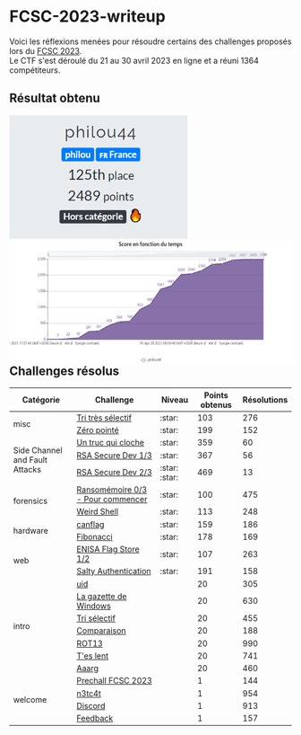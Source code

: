 # FCSC-2023-writeup

Voici les réflexions menées pour résoudre certains des challenges proposés lors du [FCSC 2023](https://www.ssi.gouv.fr/agence/cybersecurite/france-cybersecurity-challenge-2023/).<br/>
Le CTF s'est déroulé du 21 au 30 avril 2023 en ligne et a réuni 1364 compétiteurs.


## Résultat obtenu

<img alt="Classement final à l'issue de la compétition" src="./score-final.png" height="220"><img alt="Progression du score sur la durée de la compétition" src="score-progression.png" height="220" align="right">

## Challenges résolus

<table>
 <thead><tr><th>Catégorie</th><th>Challenge</th><th>Niveau</th><th>Points obtenus</th><th>Résolutions</th></tr></thead>
 <tbody>
  <tr><td rowspan=2>misc</td>
        <td><a href="./misc/Tri très sélectif/Tri très sélectif.md">Tri très sélectif</a></td><td>:star:</td><td>103</td><td>276</td></tr>
    <tr><td><a href="./misc/Zéro pointé/Zéro pointé.md">Zéro pointé</a></td><td>:star:</td><td>199</td><td>152</td></tr>
  <tr><td rowspan=3>Side Channel and Fault Attacks</td>
        <td><a href="./Side Channel and Fault Attacks/Un truc qui cloche/Un truc qui cloche.md">Un truc qui cloche</a></td><td>:star:</td><td>359</td><td>60</td></tr>
    <tr><td><a href="./Side Channel and Fault Attacks/RSA Secure Dev 1/RSA Secure Dev 1.md">RSA Secure Dev 1/3</a></td><td>:star:</td><td>367</td><td>56</td></tr>
    <tr><td><a href="./Side Channel and Fault Attacks/RSA Secure Dev 2/RSA Secure Dev 2.md">RSA Secure Dev 2/3</a></td><td>:star: :star:</td><td>469</td><td>13</td></tr>
  <tr><td rowspan=2>forensics</td>
        <td><a href="./forensics/Ransomémoire 0/Ransomémoire 0.md">Ransomémoire 0/3 - Pour commencer</a></td><td>:star:</td><td>100</td><td>475</td></tr>
    <tr><td><a href="./forensics/Weird Shell/Weird Shell.md">Weird Shell</a></td><td>:star:</td><td>113</td><td>248</td></tr>
  <tr><td rowspan=2>hardware</td>
        <td><a href="./hardware/canflag/canflag.md">canflag</a></td><td>:star:</td><td>159</td><td>186</td></tr>
    <tr><td><a href="./hardware/Fibonacci/Fibonacci.md">Fibonacci</a></td><td>:star:</td><td>178</td><td>169</td></tr>
  <tr><td rowspan=2>web</td>
        <td><a href="./web/ENISA Flag Store 1/ENISA Flag Store 1.md">ENISA Flag Store 1/2</a></td><td>:star:</td><td>107</td><td>263</td></tr>
    <tr><td><a href="./web/Salty Authentication/Salty Authentication.md">Salty Authentication</a></td><td>:star:</td><td>191</td><td>158</td></tr>
  <tr><td rowspan=7>intro</td>
        <td><a href="./intro/uid/uid.md">uid</a></td><td></td><td>20</td><td>305</td></tr>
    <tr><td><a href="./intro/La gazette de Windows/La gazette de Windows.md">La gazette de Windows</a></td><td></td><td>20</td><td>630</td></tr>
    <tr><td><a href="./intro/Tri sélectif/Tri sélectif.md">Tri sélectif</a></td><td></td><td>20</td><td>455</td></tr>
    <tr><td><a href="./intro/Comparaison/Comparaison.md">Comparaison</a></td><td></td><td>20</td><td>188</td></tr>
    <tr><td><a href="./intro/ROT13/ROT13.md">ROT13</a></td><td></td><td>20</td><td>990</td></tr>
    <tr><td><a href="./intro/T'es lent/T'es lent.md">T'es lent</a></td><td></td><td>20</td><td>741</td></tr>
    <tr><td><a href="./intro/Aaarg/Aaarg.md">Aaarg</a></td><td></td><td>20</td><td>460</td></tr>
  <tr><td rowspan=4>welcome</td>
        <td><a href="./welcome/Prechall FCSC 2023/Prechall FCSC 2023.md">Prechall FCSC 2023</a></td><td></td><td>1</td><td>144</td></tr>
    <tr><td><a href="./welcome/n3tc4t/n3tc4t.md">n3tc4t</a></td><td></td><td>1</td><td>954</td></tr>
    <tr><td><a href="./welcome/Discord/Discord.md">Discord</a></td><td></td><td>1</td><td>913</td></tr>
    <tr><td><a href="./welcome/Feedback/Feedback.md">Feedback</a></td><td></td><td>1</td><td>157</td></tr>
 </tbody>
</table>
